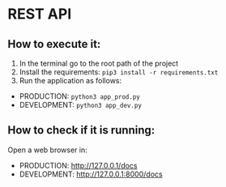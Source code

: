 # REST API 

## How to execute it:
1. In the terminal go to the root path of the project 
2. Install the requirements:
`pip3 install -r requirements.txt`
3. Run the application as follows:
* PRODUCTION: `python3 app_prod.py`
* DEVELOPMENT: `python3 app_dev.py`

## How to check if it is running:
Open a web browser in:
- PRODUCTION: http://127.0.0.1/docs
- DEVELOPMENT: http://127.0.0.1:8000/docs